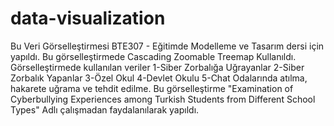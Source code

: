 # data-visualization
Bu Veri Görselleştirmesi BTE307 - Eğitimde Modelleme ve Tasarım dersi için yapıldı. Bu görselleştirmede Cascading Zoomable Treemap Kullanıldı. Görselleştirmede kullanılan veriler
1-Siber Zorbalığa Uğrayanlar
2-Siber Zorbalık Yapanlar
3-Özel Okul
4-Devlet Okulu
5-Chat Odalarında atılma, hakarete uğrama ve tehdit edilme. 
Bu görselleştirme "Examination of Cyberbullying Experiences among Turkish Students from Different School Types" Adlı çalışmadan faydalanılarak yapıldı.
